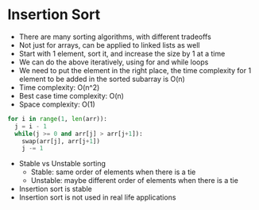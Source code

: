 # Insertion Sort

- There are many sorting algorithms, with different tradeoffs
- Not just for arrays, can be applied to linked lists as well
- Start with 1 element, sort it, and increase the size by 1 at a time
- We can do the above iteratively, using for and while loops
- We need to put the element in the right place, the time complexity for 1 element to be added in the sorted subarray is O(n)
- Time complexity: O(n^2)
- Best case time complexity: O(n)
- Space complexity: O(1)
```python
for i in range(1, len(arr)):
  j = i - 1
  while(j >= 0 and arr[j] > arr[j+1]):
    swap(arr[j], arr[j+1])
    j -= 1
```
- Stable vs Unstable sorting
  - Stable: same order of elements when there is a tie
  - Unstable: maybe different order of elements when there is a tie
- Insertion sort is stable
- Insertion sort is not used in real life applications 